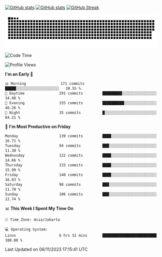 [![GitHub stats](https://github-readme-stats.vercel.app/api?username=aurelioklv&card_width=500&show_icons=true&rank_icon=github&theme=solarized-dark#gh-dark-mode-only)](https://github.com/anuraghazra/github-readme-stats#gh-dark-mode-only)
[![GitHub stats](https://github-readme-stats.vercel.app/api?username=aurelioklv&card_width=500&show_icons=true&rank_icon=github&theme=buefy#gh-light-mode-only)](https://github.com/anuraghazra/github-readme-stats#gh-light-mode-only)
[![GitHub Streak](https://streak-stats.demolab.com/?user=aurelioklv&card_width=336&theme=solarized-dark)](https://git.io/streak-stats)

<picture>
  <source media="(prefers-color-scheme: dark)" srcset="https://raw.githubusercontent.com/aurelioklv/aurelioklv/snake-output/github-contribution-grid-snake-dark.svg">
  <source media="(prefers-color-scheme: light)" srcset="https://raw.githubusercontent.com/aurelioklv/aurelioklv/snake-output/github-contribution-grid-snake.svg">
  <img alt="github contribution grid snake animation" src="https://raw.githubusercontent.com/aurelioklv/aurelioklv/snake-output/github-contribution-grid-snake.svg">
</picture>

<!--START_SECTION:waka-->
![Code Time](http://img.shields.io/badge/Code%20Time-236%20hrs%201%20min-blue)

![Profile Views](http://img.shields.io/badge/Profile%20Views-71-blue)

**I'm an Early 🐤** 

```text
🌞 Morning                171 commits         █████░░░░░░░░░░░░░░░░░░░░   20.55 % 
🌆 Daytime                291 commits         █████████░░░░░░░░░░░░░░░░   34.98 % 
🌃 Evening                335 commits         ██████████░░░░░░░░░░░░░░░   40.26 % 
🌙 Night                  35 commits          █░░░░░░░░░░░░░░░░░░░░░░░░   04.21 % 
```
📅 **I'm Most Productive on Friday** 

```text
Monday                   139 commits         ████░░░░░░░░░░░░░░░░░░░░░   16.71 % 
Tuesday                  94 commits          ███░░░░░░░░░░░░░░░░░░░░░░   11.30 % 
Wednesday                122 commits         ████░░░░░░░░░░░░░░░░░░░░░   14.66 % 
Thursday                 133 commits         ████░░░░░░░░░░░░░░░░░░░░░   15.99 % 
Friday                   140 commits         ████░░░░░░░░░░░░░░░░░░░░░   16.83 % 
Saturday                 98 commits          ███░░░░░░░░░░░░░░░░░░░░░░   11.78 % 
Sunday                   106 commits         ███░░░░░░░░░░░░░░░░░░░░░░   12.74 % 
```


📊 **This Week I Spent My Time On** 

```text
🕑︎ Time Zone: Asia/Jakarta

💻 Operating System: 
Linux                    6 hrs 51 mins       █████████████████████████   100.00 % 
```


 Last Updated on 06/11/2023 17:15:41 UTC
<!--END_SECTION:waka-->
